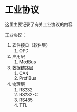 # 工业协议

这里主要记录了有关工业协议的内容

工业协议：

1. 软件接口（软件层）
    1. OPC
2. 应用层
    1. ModBus
3. 数据链路层
    1. CAN
    2. ProfiBus
4. 物理层
    1. RS232
    2. RS232-C
    3. RS485
    4. TTL
